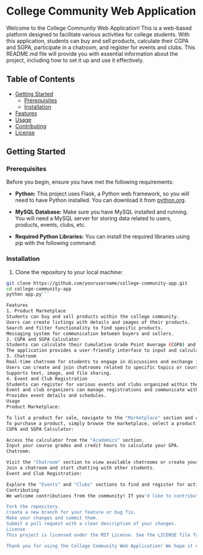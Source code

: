 # College Community Web Application

Welcome to the College Community Web Application! This is a web-based platform designed to facilitate various activities for college students. With this application, students can buy and sell products, calculate their CGPA and SGPA, participate in a chatroom, and register for events and clubs. This README.md file will provide you with essential information about the project, including how to set it up and use it effectively.

## Table of Contents
- [Getting Started](#getting-started)
  - [Prerequisites](#prerequisites)
  - [Installation](#installation)
- [Features](#features)
- [Usage](#usage)
- [Contributing](#contributing)
- [License](#license)

## Getting Started

### Prerequisites

Before you begin, ensure you have met the following requirements:

- **Python:** This project uses Flask, a Python web framework, so you will need to have Python installed. You can download it from [python.org](https://www.python.org/downloads/).

- **MySQL Database:** Make sure you have MySQL installed and running. You will need a MySQL server for storing data related to users, products, events, clubs, etc.

- **Required Python Libraries:** You can install the required libraries using pip with the following command:


### Installation

1. Clone the repository to your local machine:

 ```bash
 git clone https://github.com/yourusername/college-community-app.git
 cd college-community-app
python app.py```

Features
1. Product Marketplace
Students can buy and sell products within the college community.
Users can create listings with details and images of their products.
Search and filter functionality to find specific products.
Messaging system for communication between buyers and sellers.
2. CGPA and SGPA Calculator
Students can calculate their Cumulative Grade Point Average (CGPA) and Semester Grade Point Average (SGPA) based on their course grades.
The application provides a user-friendly interface to input and calculate GPA.
3. Chatroom
Real-time chatroom for students to engage in discussions and exchange information.
Users can create and join chatrooms related to specific topics or courses.
Supports text, image, and file sharing.
4. Event and Club Registration
Students can register for various events and clubs organized within the college.
Event and club organizers can manage registrations and communicate with members.
Provides event details and schedules.
Usage
Product Marketplace:

To list a product for sale, navigate to the "Marketplace" section and click "Sell a Product".
To purchase a product, simply browse the marketplace, select a product, and contact the seller through the messaging system.
CGPA and SGPA Calculator:

Access the calculator from the "Academics" section.
Input your course grades and credit hours to calculate your GPA.
Chatroom:

Visit the "Chatroom" section to view available chatrooms or create your own.
Join a chatroom and start chatting with other students.
Event and Club Registration:

Explore the "Events" and "Clubs" sections to find and register for activities and clubs that interest you.
Contributing
We welcome contributions from the community! If you'd like to contribute to this project, please follow these steps:

Fork the repository.
Create a new branch for your feature or bug fix.
Make your changes and commit them.
Submit a pull request with a clear description of your changes.
License
This project is licensed under the MIT License. See the LICENSE file for details.

Thank you for using the College Community Web Application! We hope it enhances your college experience and fosters a sense of community among students. If you have any questions or encounter issues, please feel free to reach out to us. Happy exploring!
